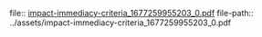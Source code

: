 file:: [impact-immediacy-criteria_1677259955203_0.pdf](../assets/impact-immediacy-criteria_1677259955203_0.pdf)
file-path:: ../assets/impact-immediacy-criteria_1677259955203_0.pdf
